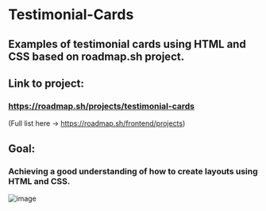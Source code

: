 # Testimonial-Cards
## Examples of testimonial cards using HTML and CSS based on roadmap.sh project.
## Link to project:
### https://roadmap.sh/projects/testimonial-cards
(Full list here → https://roadmap.sh/frontend/projects)

## Goal:
### Achieving a good understanding of how to create layouts using HTML and CSS.

![image](https://github.com/user-attachments/assets/0b2faa80-a184-4c19-a459-2746218cc104)
